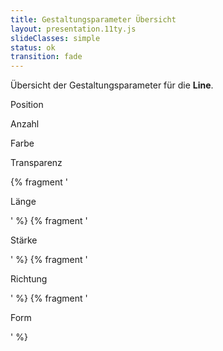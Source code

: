 ```yaml
---
title: Gestaltungsparameter Übersicht
layout: presentation.11ty.js
slideClasses: simple
status: ok
transition: fade
---
```


Übersicht der Gestaltungsparameter für die **Line**.
 
<p class="list">Position</p>
<p class="list">Anzahl</p>
<p class="list">Farbe</p>
<p class="list">Transparenz</p>
{% fragment '<p class="list">Länge</p>' %}
{% fragment '<p class="list">Stärke</p>' %}
{% fragment '<p class="list">Richtung</p>' %}
{% fragment '<p class="list">Form</p>' %}
